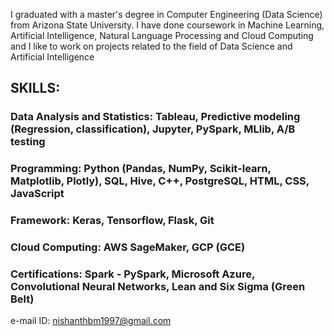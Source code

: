 I graduated with a master's degree in Computer Engineering (Data Science) from Arizona State University. I have done coursework in Machine Learning, Artificial Intelligence, Natural Language Processing and Cloud Computing and I like to work on projects related to the field of Data Science and Artificial Intelligence

## SKILLS:
### Data Analysis and Statistics: Tableau, Predictive modeling (Regression, classification), Jupyter, PySpark, MLlib, A/B testing 
### Programming: Python (Pandas, NumPy, Scikit-learn, Matplotlib, Plotly), SQL, Hive, C++, PostgreSQL, HTML, CSS, JavaScript
### Framework: Keras, Tensorflow, Flask, Git
### Cloud Computing: AWS SageMaker, GCP (GCE)
### Certifications: Spark - PySpark, Microsoft Azure, Convolutional Neural Networks, Lean and Six Sigma (Green Belt)

e-mail ID: nishanthbm1997@gmail.com 
